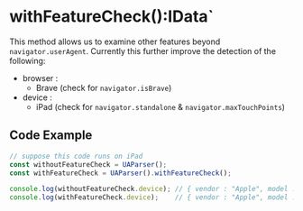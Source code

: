 # withFeatureCheck():IData`

This method allows us to examine other features beyond `navigator.userAgent`. Currently this further improve the detection of the following:

- browser : 
    - Brave (check for `navigator.isBrave`)
- device  : 
    - iPad (check for `navigator.standalone` & `navigator.maxTouchPoints`)

## Code Example

```js
// suppose this code runs on iPad
const withoutFeatureCheck = UAParser();
const withFeatureCheck = UAParser().withFeatureCheck();

console.log(withoutFeatureCheck.device); // { vendor : "Apple", model : "Macintosh", type : undefined }
console.log(withFeatureCheck.device);    // { vendor : "Apple", model : "iPad", type : "tablet" }
```